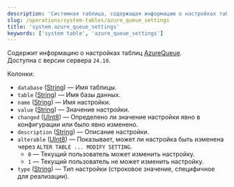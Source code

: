 ```yaml
---
description: 'Системная таблица, содержащая информацию о настройках таблиц AzureQueue. Доступна с версии сервера `24.10`.'
slug: /operations/system-tables/azure_queue_settings
title: 'system.azure_queue_settings'
keywords: ['system table', 'azure_queue_settings']
---
```


Содержит информацию о настройках таблиц [AzureQueue](../../engines/table-engines/integrations/azure-queue.md).  
Доступна с версии сервера `24.10`.

Колонки:

- `database` ([String](../../sql-reference/data-types/string.md)) — Имя таблицы.
- `table` ([String](../../sql-reference/data-types/string.md)) — Имя базы данных.
- `name` ([String](../../sql-reference/data-types/string.md)) — Имя настройки.
- `value` ([String](../../sql-reference/data-types/string.md)) — Значение настройки.
- `changed` ([UInt8](/sql-reference/data-types/int-uint#integer-ranges)) — Определено ли значение настройки явно в конфигурации или было явно изменено.
- `description` ([String](../../sql-reference/data-types/string.md)) — Описание настройки.
- `alterable` ([UInt8](/sql-reference/data-types/int-uint#integer-ranges)) — Показывает, может ли настройка быть изменена через `ALTER TABLE ... MODIFY SETTING`.
    - `0` — Текущий пользователь может изменить настройку.
    - `1` — Текущий пользователь не может изменить настройку.
- `type` ([String](../../sql-reference/data-types/string.md)) — Тип настройки (строковое значение, специфичное для реализации).
